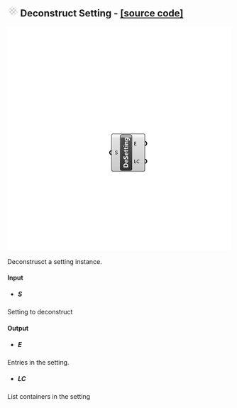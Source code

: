 ## ![](../../images/icons/Deconstruct_Setting.png) Deconstruct Setting - [[source code]](https://github.com/Eddy3D-Dev/Eddy3D/tree/dev/Deconstruct%20Setting.cs)

![](../../images/components/Deconstruct_Setting.png)

Deconstrusct a setting instance.

#### Input
* ##### S 
Setting to deconstruct

#### Output
* ##### E
Entries in the setting.
* ##### LC
List containers in the setting